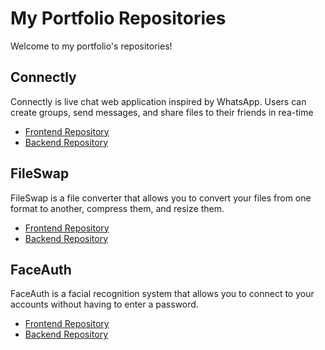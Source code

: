 # My Portfolio Repositories

Welcome to my portfolio's repositories!

## Connectly

Connectly is live chat web application inspired by WhatsApp. Users can create groups, send messages, and share files to their friends in rea-time

- [Frontend Repository](https://github.com/EliotAtlani/connectly-front)
- [Backend Repository](https://github.com/EliotAtlani/connectly-server)

## FileSwap

FileSwap is a file converter that allows you to convert your files from one format to another, compress them, and resize them.

- [Frontend Repository](https://github.com/EliotAtlani/file-converter-front)
- [Backend Repository](https://github.com/EliotAtlani/face_auth_server)

## FaceAuth

FaceAuth is a facial recognition system that allows you to connect to your accounts without having to enter a password.

- [Frontend Repository](https://github.com/EliotAtlani/face_auth_front)
- [Backend Repository](https://github.com/EliotAtlani/face_auth_server)
